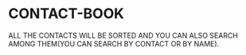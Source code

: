 # CONTACT-BOOK
ALL THE CONTACTS WILL BE SORTED AND  YOU CAN ALSO SEARCH  AMONG THEM(YOU CAN SEARCH BY CONTACT OR BY NAME).
